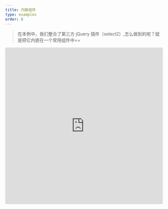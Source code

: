 ```yaml
---
title: 内嵌组件
type: examples
order: 8
---
```


> 在本例中，我们整合了第三方 jQuery 插件（select2）,怎么做到的呢？就是把它内嵌在一个常用组件中==

<iframe width="100%" height="500" src="https://jsfiddle.net/chrisvfritz/d131Lebj/embedded/result,html,js,css" allowfullscreen="allowfullscreen" frameborder="0"></iframe>
